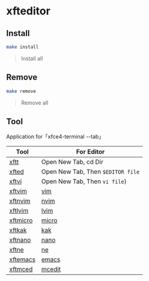 
# xfteditor

## Install

``` sh
make install
```

> Install all

## Remove

``` sh
make remove
```

> Remove all


## Tool

Application for「xfce4-terminal --tab」

| Tool | For Editor |
| --- | --- |
| [xftt](xftt) | Open New Tab, cd Dir |
| [xfted](xfted) | Open New Tab, Then `$EDITOR file`  |
| [xftvi](xftvi) | Open New Tab, Then `vi file`) |
| [xftvim](xftvim) | [vim](https://www.vim.org/) |
| [xftnvim](xfntvim) | [nvim](https://neovim.io/) |
| [xftlvim](xftlvim) | [lvim](https://github.com/ChristianChiarulli/LunarVim) |
| [xftmicro](xftmicro) | [micro](https://micro-editor.github.io/) |
| [xftkak](xftkak) | [kak](https://kakoune.org/) |
| [xftnano](xftnano) | [nano](https://www.nano-editor.org/) |
| [xftne](xftne) | [ne](http://ne.di.unimi.it/) |
| [xftemacs](xftemacs) | [emacs](https://www.gnu.org/software/emacs/) |
| [xftmced](xftmced) | [mcedit](https://midnight-commander.org/) |
